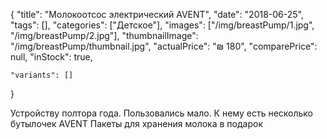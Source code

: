 {
    "title": "Молокоотсос электрический AVENT",
    "date": "2018-06-25",
    "tags": [],
    "categories": ["Детское"],
    "images": ["/img/breastPump/1.jpg", "/img/breastPump/2.jpg"],
    "thumbnailImage": "/img/breastPump/thumbnail.jpg",
    "actualPrice": "₪ 180",
    "comparePrice": null,
    "inStock": true,
	
    "variants": []
}

Устройству полтора года. Пользовались мало.
К нему есть несколько бутылочек AVENT
Пакеты для хранения молока в подарок